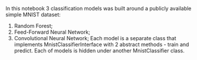 In this notebook 3 classification models was built around a publicly available simple MNIST dataset:
1) Random Forest;
2) Feed-Forward Neural Network;
3) Convolutional Neural Network;
Each model is a separate class that implements MnistClassifierInterface with 2 abstract methods - train and predict. Each of models is hidden under another MnistClassifier class.
